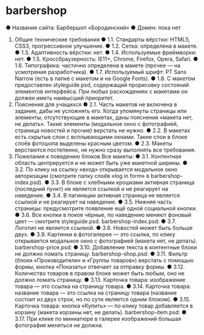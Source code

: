 # barbershop

● Название сайта: Барбершоп «Бородинский»
● Домен: пока нет
1. Общие технические требования
● 1.1. Стандарты вёрстки: HTML5, CSS3, прогрессивное улучшение.
● 1.2. Сетка: определена в макете.
● 1.3. Адаптивность вёрстки: нет.
● 1.4. Используемые фреймворки: нет.
● 1.5. Кроссбраузерность: IE11+, Chrome, Firefox, Opera, Safari.
● 1.6. Типографика: частично определена в макете (прочее — на усмотрение
разработчика).
● 1.7. Используемый шрифт: PT Sans Narrow (есть в папке с макетом и на Google
Fonts).
● 1.8. С макетом предоставлен styleguide.psd, содержащий прорисовку состояний
элементов интерфейса. При любых расхождениях с макетами он должен иметь
наивысший приоритет.
2. Пояснения для учащихся
● 2.1. Часть макетов не включена в задание, дабы не усложнять его. Когда упомянуты
страницы или элементы, отсутствующие в макетах, даны пояснения «макета нет, не
делать». Такие элементы (модальное окно с фотографией, страница новостей и
прочие) верстать не нужно.
● 2.2. В макетах есть скрытые слои с всплывающими окнами. Такие слои в блоке
слоёв фотошопа выделены красным цветом.
● 2.3. Макеты верстаются постепенно, не нужно сразу выполнять все требования.
3. Пожелания к поведению блоков
Все макеты:
● 3.1. Контентная область центрируется и не может быть уже макетной ширины.
● 3.2. По клику на ссылку «вход» открывается модальное окно авторизации (смотрите
папку слоёв «log in form» в barbershop-index.psd).
● 3.3. В блоке с хлебными крошками активная страница (последний пункт) не
является ссылкой и не реагирует на наведение.
● 3.4. В пагинации активная страница не является ссылкой и не реагирует на
наведение.
● 3.5. Нижняя часть страницы: предусмотрите появление ещё одной социальной
кнопки.
● 3.6. Все кнопки в покое чёрные, по наведению меняют фоновый цвет — смотрите
styleguide.psd.
barbershop-index.psd:
● 3.7. Логотип не является ссылкой.
● 3.8. Новостей может быть больше двух.
● 3.9. Картинки в фотогалерее — это ссылка, по клику открывается модальное окно с
фотографией (макета нет, не делать).
barbershop-price.psd:
● 3.10. Добавление текста в контентные блоки не должно ломать страницу.
barbershop-shop.psd:
● 3.11. Фильтр (блоки «Производители» и «Группы товаров») верстать с помощью
формы, кнопка «Показать» отвечает за отправку формы.
● 3.12. Количество товаров в правом блоке может быть любым, оно не должно ломать
страницу.
● 3.13. Карточка товара: изображение товара — это ссылка на страницу товара.
● 3.14. Карточка товара: название товара — это ссылка на страницу товара (название
состоит из двух строк, но по сути является одним блоком).
● 3.15. Карточка товара: кнопка «Купить» — по клику товар добавляется в корзину
(макета корзины нет, не делать).
barbershop-item.psd:
● 3.17. При клике по миниатюре в галерее изображений большая фотография
меняться не должна.
